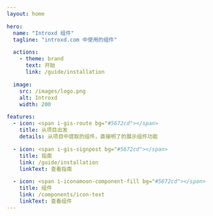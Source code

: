 ```yaml
---
layout: home

hero:
  name: "Introxd 组件"
  tagline: "introxd.com 中使用的组件"

  actions:
    - theme: brand
      text: 开始
      link: /guide/installation

  image:
    src: /images/logo.png
    alt: Introxd
    width: 200

features:
  - icon: <span i-gis-route bg="#5672cd"></span>
    title: 从项目出发
    details: 从项目中提取的组件，直接明了的展示组件功能

  - icon: <span i-gis-signpost bg="#5672cd"></span>
    title: 指南
    link: /guide/installation
    linkText: 查看指南

  - icon: <span i-iconamoon-component-fill bg="#5672cd"></span>
    title: 组件
    link: /components/icon-text
    linkText: 查看组件
---
```


<style>
.image-src {
  --uno: rounded-xl;
}
</style>
